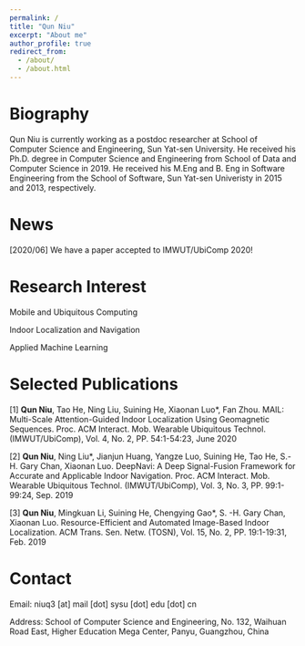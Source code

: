 ```yaml
---
permalink: /
title: "Qun Niu"
excerpt: "About me"
author_profile: true
redirect_from: 
  - /about/
  - /about.html
---
```



Biography
======

Qun Niu is currently working as a postdoc researcher at School of Computer Science and Engineering, Sun Yat-sen University.
He received his Ph.D. degree in Computer Science and Engineering from School of Data and Computer Science in 2019. He received his M.Eng and B. Eng in Software Engineering from the School of Software, Sun Yat-sen Univeristy in 2015 and 2013, respectively.



News
======

[2020/06] We have a paper accepted to IMWUT/UbiComp 2020! 




Research Interest
======

Mobile and Ubiquitous Computing

Indoor Localization and Navigation

Applied Machine Learning



Selected Publications
======

[1]  **Qun Niu**, Tao He, Ning Liu, Suining He, Xiaonan Luo*, Fan Zhou. MAIL: Multi-Scale Attention-Guided Indoor Localization Using Geomagnetic Sequences. Proc. ACM Interact. Mob. Wearable Ubiquitous Technol. (IMWUT/UbiComp), Vol. 4, No. 2, PP. 54:1-54:23, June 2020

[2]  **Qun Niu**, Ning Liu*, Jianjun Huang, Yangze Luo, Suining He, Tao He, S.-H. Gary Chan, Xiaonan Luo. DeepNavi: A Deep Signal-Fusion Framework for Accurate and Applicable Indoor Navigation. Proc. ACM Interact. Mob. Wearable Ubiquitous Technol. (IMWUT/UbiComp), Vol. 3, No. 3, PP. 99:1-99:24, Sep. 2019

[3]  **Qun Niu**, Mingkuan Li, Suining He, Chengying Gao*, S. -H. Gary Chan, Xiaonan Luo. Resource-Efficient and Automated Image-Based Indoor Localization. ACM Trans. Sen. Netw. (TOSN), Vol. 15, No. 2, PP. 19:1-19:31, Feb. 2019



Contact
======
Email: niuq3 [at] mail [dot] sysu [dot] edu [dot] cn

Address: School of Computer Science and Engineering, No. 132, Waihuan Road East, Higher Education Mega Center, Panyu, Guangzhou, China


